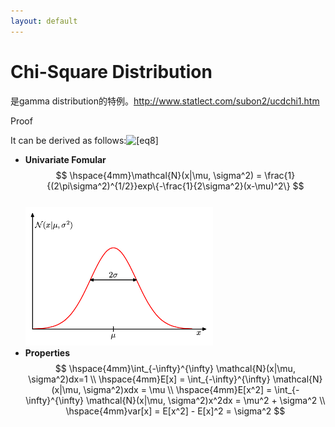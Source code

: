 ```yaml
---
layout: default
---
```


__Chi-Square Distribution__
==============    
是gamma distribution的特例。http://www.statlect.com/subon2/ucdchi1.htm

<div class="bproof"><span class="bproof" onclick="openClose('idn1')">Proof</span></div>
<div id="idn1" class="clps"><div class="proofline">
<p>It
   can be derived as
   follows:<span class="displayed"><img class="sp" width="441px" height="372px" src="http://images2.statlect.com/ucdgam1__20.png" alt="[eq8]" /></span></p></div></div>


*  __Univariate Fomular__    
$$
\hspace{4mm}\mathcal{N}(x|\mu, \sigma^2) = \frac{1}{(2\pi\sigma^2)^{1/2}}exp\{-\frac{1}{2\sigma^2}(x-\mu)^2\}
$$     
![gaussian-distribution](./img/gaussian-distribution.png)    
*  __Properties__    
$$
\hspace{4mm}\int_{-\infty}^{\infty} \mathcal{N}(x|\mu, \sigma^2)dx=1 \\
\hspace{4mm}E[x] = \int_{-\infty}^{\infty} \mathcal{N}(x|\mu, \sigma^2)xdx = \mu  \\
\hspace{4mm}E[x^2] = \int_{-\infty}^{\infty} \mathcal{N}(x|\mu, \sigma^2)x^2dx = \mu^2 + \sigma^2 \\ 
\hspace{4mm}var[x] = E[x^2] - E[x]^2 = \sigma^2
$$

